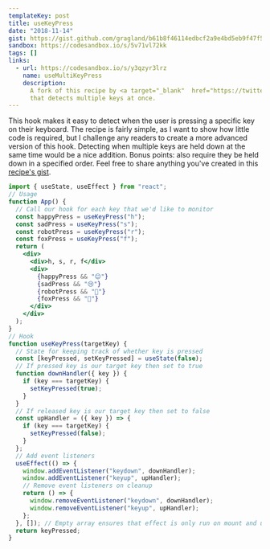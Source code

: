 ```yaml
---
templateKey: post
title: useKeyPress
date: "2018-11-14"
gist: https://gist.github.com/gragland/b61b8f46114edbcf2a9e4bd5eb9f47f5
sandbox: https://codesandbox.io/s/5v71vl72kk
tags: []
links:
  - url: https://codesandbox.io/s/y3qzyr3lrz
    name: useMultiKeyPress
    description:
      A fork of this recipe by <a target="_blank"  href="https://twitter.com/jhsu">@jhsu</a>
      that detects multiple keys at once.
---
```


This hook makes it easy to detect when the user is pressing a specific key on their keyboard. The recipe is fairly simple, as I want to show how little code is required, but I challenge any readers to create a more advanced version of this hook. Detecting when multiple keys are held down at the same time would be a nice addition. Bonus points: also require they be held down in a specified order. Feel free to share anything you've created in this [recipe's gist](https://gist.github.com/gragland/b61b8f46114edbcf2a9e4bd5eb9f47f5).

```jsx
import { useState, useEffect } from "react";
// Usage
function App() {
  // Call our hook for each key that we'd like to monitor
  const happyPress = useKeyPress("h");
  const sadPress = useKeyPress("s");
  const robotPress = useKeyPress("r");
  const foxPress = useKeyPress("f");
  return (
    <div>
      <div>h, s, r, f</div>
      <div>
        {happyPress && "😊"}
        {sadPress && "😢"}
        {robotPress && "🤖"}
        {foxPress && "🦊"}
      </div>
    </div>
  );
}
// Hook
function useKeyPress(targetKey) {
  // State for keeping track of whether key is pressed
  const [keyPressed, setKeyPressed] = useState(false);
  // If pressed key is our target key then set to true
  function downHandler({ key }) {
    if (key === targetKey) {
      setKeyPressed(true);
    }
  }
  // If released key is our target key then set to false
  const upHandler = ({ key }) => {
    if (key === targetKey) {
      setKeyPressed(false);
    }
  };
  // Add event listeners
  useEffect(() => {
    window.addEventListener("keydown", downHandler);
    window.addEventListener("keyup", upHandler);
    // Remove event listeners on cleanup
    return () => {
      window.removeEventListener("keydown", downHandler);
      window.removeEventListener("keyup", upHandler);
    };
  }, []); // Empty array ensures that effect is only run on mount and unmount
  return keyPressed;
}
```
